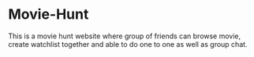 # Movie-Hunt
This is a movie hunt website where group of friends can browse movie, create watchlist together and able to do one to one as well as group chat.
